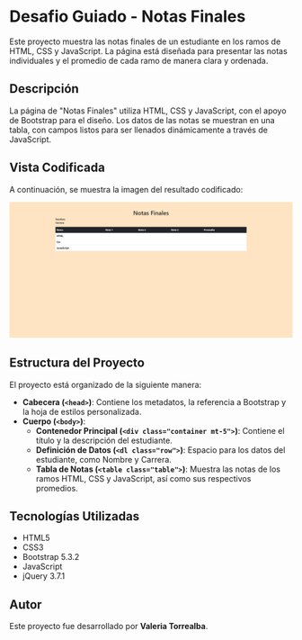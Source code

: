 # Desafio Guiado - Notas Finales

Este proyecto muestra las notas finales de un estudiante en los ramos de HTML, CSS y JavaScript. La página está diseñada para presentar las notas individuales y el promedio de cada ramo de manera clara y ordenada.

## Descripción

La página de "Notas Finales" utiliza HTML, CSS y JavaScript, con el apoyo de Bootstrap para el diseño. Los datos de las notas se muestran en una tabla, con campos listos para ser llenados dinámicamente a través de JavaScript.

## Vista Codificada

A continuación, se muestra la imagen del resultado codificado:

![notasFinales](assets/screenshot/notasFinales.png)

## Estructura del Proyecto

El proyecto está organizado de la siguiente manera:

- **Cabecera (`<head>`)**: Contiene los metadatos, la referencia a Bootstrap y la hoja de estilos personalizada.
- **Cuerpo (`<body>`)**:
  - **Contenedor Principal (`<div class="container mt-5">`)**: Contiene el título y la descripción del estudiante.
  - **Definición de Datos (`<dl class="row">`)**: Espacio para los datos del estudiante, como Nombre y Carrera.
  - **Tabla de Notas (`<table class="table">`)**: Muestra las notas de los ramos HTML, CSS y JavaScript, así como sus respectivos promedios.

## Tecnologías Utilizadas

- HTML5
- CSS3
- Bootstrap 5.3.2
- JavaScript
- jQuery 3.7.1

## Autor

Este proyecto fue desarrollado por **Valeria Torrealba**.